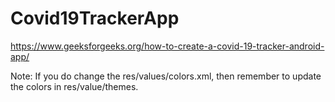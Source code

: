 # Covid19TrackerApp

https://www.geeksforgeeks.org/how-to-create-a-covid-19-tracker-android-app/

Note:
If you do change the res/values/colors.xml, then remember to update the colors in res/value/themes. 
